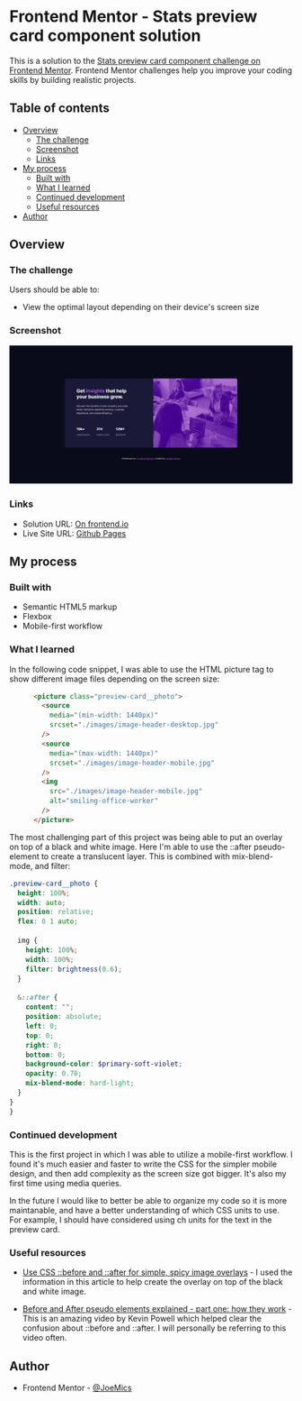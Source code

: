 # Frontend Mentor - Stats preview card component solution

This is a solution to the [Stats preview card component challenge on Frontend Mentor](https://www.frontendmentor.io/challenges/stats-preview-card-component-8JqbgoU62). Frontend Mentor challenges help you improve your coding skills by building realistic projects. 

## Table of contents

- [Overview](#overview)
  - [The challenge](#the-challenge)
  - [Screenshot](#screenshot)
  - [Links](#links)
- [My process](#my-process)
  - [Built with](#built-with)
  - [What I learned](#what-i-learned)
  - [Continued development](#continued-development)
  - [Useful resources](#useful-resources)
- [Author](#author)

## Overview

### The challenge

Users should be able to:

- View the optimal layout depending on their device's screen size

### Screenshot

![Solution Screenshot](./images/stats-preview-card-solution.jpg)

### Links

- Solution URL: [On frontend.io](https://your-solution-url.com)
- Live Site URL: [Github Pages](https://your-live-site-url.com)

## My process

### Built with

- Semantic HTML5 markup
- Flexbox
- Mobile-first workflow

### What I learned
In the following code snippet, I was able to use the HTML picture tag to show different image files depending on the screen size:

```html
      <picture class="preview-card__photo">
        <source
          media="(min-width: 1440px)"
          srcset="./images/image-header-desktop.jpg"
        />
        <source
          media="(max-width: 1440px)"
          srcset="./images/image-header-mobile.jpg"
        />
        <img
          src="./images/image-header-mobile.jpg"
          alt="smiling-office-worker"
        />
      </picture>
```

The most challenging part of this project was being able to put an overlay on top of a black and white image. Here I'm able to use the ::after pseudo-element to create a translucent layer. This is combined with mix-blend-mode, and filter: 
```scss
.preview-card__photo {
  height: 100%;
  width: auto;
  position: relative;
  flex: 0 1 auto;

  img {
    height: 100%;
    width: 100%;
    filter: brightness(0.6);
  }

  &::after {
    content: "";
    position: absolute;
    left: 0;
    top: 0;
    right: 0;
    bottom: 0;
    background-color: $primary-soft-violet;
    opacity: 0.78;
    mix-blend-mode: hard-light;
  }
}
}
```

### Continued development

This is the first project in which I was able to utilize a mobile-first workflow. I found it's much easier and faster to write the CSS for the simpler mobile design, and then add complexity as the screen size got bigger. It's also my first time using media queries. 

In the future I would like to better be able to organize my code so it is more maintanable, and have a better understanding of which CSS units to use. For example, I should have considered using ch units for the text in the preview card. 

### Useful resources

- [Use CSS ::before and ::after for simple, spicy image overlays](https://bryanlrobinson.com/blog/how-to-css-after-elements-for-background-overlays/) - I used the information in this article to help create the overlay on top of the black and white image.

- [Before and After pseudo elements explained - part one: how they work](https://www.youtube.com/watch?v=zGiirUiWslI) - This is an amazing video by Kevin Powell which helped clear the confusion about ::before and ::after. I will personally be referring to this video often.


## Author

- Frontend Mentor - [@JoeMics](https://www.frontendmentor.io/profile/JoeMics)


